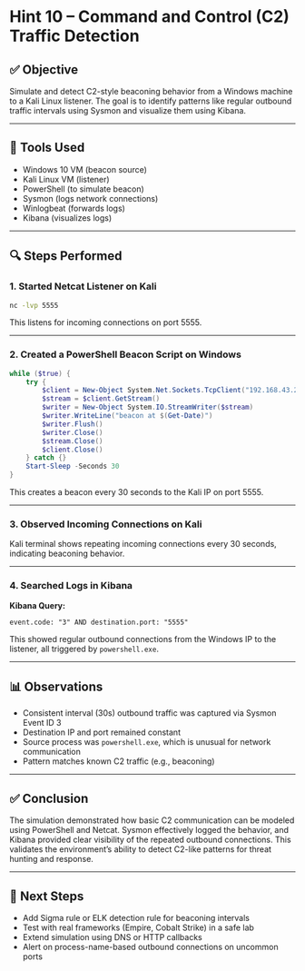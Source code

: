 # Hint 10 – Command and Control (C2) Traffic Detection

## ✅ Objective

Simulate and detect C2-style beaconing behavior from a Windows machine to a Kali Linux listener. The goal is to identify patterns like regular outbound traffic intervals using Sysmon and visualize them using Kibana.

---

## 🧰 Tools Used

* Windows 10 VM (beacon source)
* Kali Linux VM (listener)
* PowerShell (to simulate beacon)
* Sysmon (logs network connections)
* Winlogbeat (forwards logs)
* Kibana (visualizes logs)

---

## 🔍 Steps Performed

### 1. Started Netcat Listener on Kali

```bash
nc -lvp 5555
```

This listens for incoming connections on port 5555.

---

### 2. Created a PowerShell Beacon Script on Windows

```powershell
while ($true) {
    try {
        $client = New-Object System.Net.Sockets.TcpClient("192.168.43.200", 5555)
        $stream = $client.GetStream()
        $writer = New-Object System.IO.StreamWriter($stream)
        $writer.WriteLine("beacon at $(Get-Date)")
        $writer.Flush()
        $writer.Close()
        $stream.Close()
        $client.Close()
    } catch {}
    Start-Sleep -Seconds 30
}
```

This creates a beacon every 30 seconds to the Kali IP on port 5555.

---

### 3. Observed Incoming Connections on Kali

Kali terminal shows repeating incoming connections every 30 seconds, indicating beaconing behavior.

---

### 4. Searched Logs in Kibana

**Kibana Query:**

```kibana
event.code: "3" AND destination.port: "5555"
```

This showed regular outbound connections from the Windows IP to the listener, all triggered by `powershell.exe`.

---

## 📊 Observations

* Consistent interval (30s) outbound traffic was captured via Sysmon Event ID 3
* Destination IP and port remained constant
* Source process was `powershell.exe`, which is unusual for network communication
* Pattern matches known C2 traffic (e.g., beaconing)

---

## ✅ Conclusion

The simulation demonstrated how basic C2 communication can be modeled using PowerShell and Netcat. Sysmon effectively logged the behavior, and Kibana provided clear visibility of the repeated outbound connections. This validates the environment’s ability to detect C2-like patterns for threat hunting and response.

---

## 🔗 Next Steps

* Add Sigma rule or ELK detection rule for beaconing intervals
* Test with real frameworks (Empire, Cobalt Strike) in a safe lab
* Extend simulation using DNS or HTTP callbacks
* Alert on process-name-based outbound connections on uncommon ports

